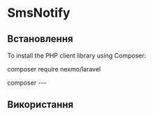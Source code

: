 # SmsNotify

## Встановлення
To install the PHP client library using Composer:

composer require nexmo/laravel

composer ---

## Використання
